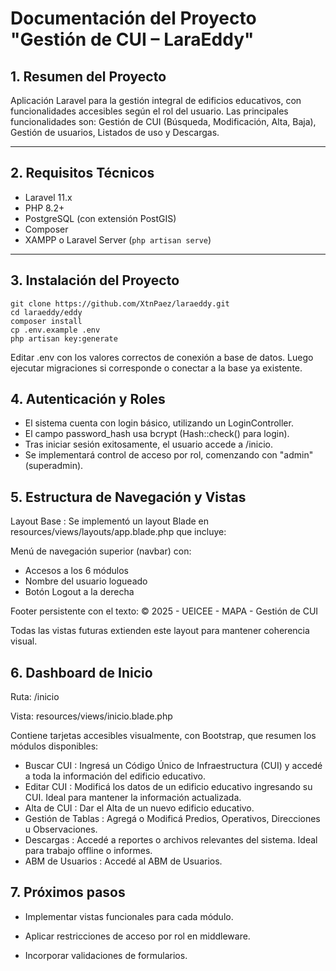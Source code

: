 
# Documentación del Proyecto "Gestión de CUI – LaraEddy"

## 1. Resumen del Proyecto

Aplicación Laravel para la gestión integral de edificios educativos, con funcionalidades accesibles según el rol del usuario. Las principales funcionalidades son: Gestión de CUI (Búsqueda, Modificación, Alta, Baja), Gestión de usuarios, Listados de uso y Descargas.

---

## 2. Requisitos Técnicos

- Laravel 11.x
- PHP 8.2+
- PostgreSQL (con extensión PostGIS)
- Composer
- XAMPP o Laravel Server (`php artisan serve`)

---

## 3. Instalación del Proyecto

```
git clone https://github.com/XtnPaez/laraeddy.git
cd laraeddy/eddy
composer install
cp .env.example .env
php artisan key:generate
```

Editar .env con los valores correctos de conexión a base de datos.
Luego ejecutar migraciones si corresponde o conectar a la base ya existente.

## 4. Autenticación y Roles
- El sistema cuenta con login básico, utilizando un LoginController.
- El campo password_hash usa bcrypt (Hash::check() para login).
- Tras iniciar sesión exitosamente, el usuario accede a /inicio.
- Se implementará control de acceso por rol, comenzando con "admin" (superadmin).

## 5. Estructura de Navegación y Vistas
Layout Base : Se implementó un layout Blade en resources/views/layouts/app.blade.php que incluye:

Menú de navegación superior (navbar) con:
- Accesos a los 6 módulos
- Nombre del usuario logueado
- Botón Logout a la derecha

Footer persistente con el texto: © 2025 - UEICEE - MAPA - Gestión de CUI

Todas las vistas futuras extienden este layout para mantener coherencia visual.

## 6. Dashboard de Inicio
Ruta: /inicio

Vista: resources/views/inicio.blade.php

Contiene tarjetas accesibles visualmente, con Bootstrap, que resumen los módulos disponibles:

- Buscar CUI : Ingresá un Código Único de Infraestructura (CUI) y accedé a toda la información del edificio educativo.
- Editar CUI : Modificá los datos de un edificio educativo ingresando su CUI. Ideal para mantener la información actualizada.
- Alta de CUI : Dar el Alta de un nuevo edificio educativo.
- Gestión de Tablas	: Agregá o Modificá Predios, Operativos, Direcciones u Observaciones.
- Descargas	: Accedé a reportes o archivos relevantes del sistema. Ideal para trabajo offline o informes.
- ABM de Usuarios : Accedé al ABM de Usuarios.

## 7. Próximos pasos
- Implementar vistas funcionales para cada módulo.

- Aplicar restricciones de acceso por rol en middleware.

- Incorporar validaciones de formularios.